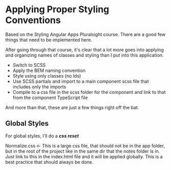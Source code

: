 # Applying Proper Styling Conventions

Based on the Styling Angular Apps Pluralsight course.
There are a good few things that need to be implemented here.  

After going through that course, it's clear that a lot more goes into applying and organizing names of classes and styling than I put into this application.

- Switch to SCSS
- Apply the BEM naming convention
- Style using only classes (no Ids)
- Use SCSS partials and import to a main component scss file that includes only the imports
- Compile to a css file in the scss folder for the component and link to that from the component TypeScript file  

And more than that, these are just a few things right off the bat.  

## Global Styles

For global styles, I'll do a ***css reset***  

Normalize.css <- This is a large css file, that should not be in the app folder, but in the root of the project like in the same dir that the notes folder is in.
Just link to this in the index.html file and it will be applied globally.
This is a best practice that should always be done.

